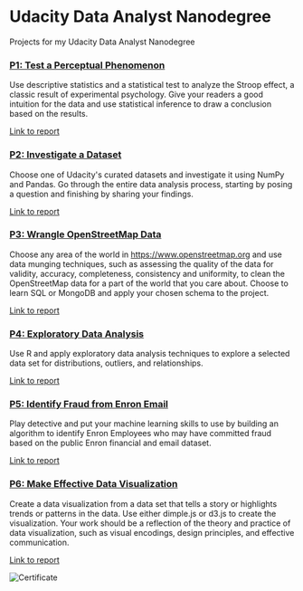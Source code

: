 # Udacity Data Analyst Nanodegree
Projects for my Udacity Data Analyst Nanodegree

### [P1: Test a Perceptual Phenomenon](./P1/)

Use descriptive statistics and a statistical test to analyze the Stroop effect, a classic result of experimental psychology. Give your readers a good intuition for the data and use statistical inference to draw a conclusion based on the results.

[Link to report](./P1/)

### [P2: Investigate a Dataset](./P2/)

Choose one of Udacity's curated datasets and investigate it using NumPy and Pandas. Go through the entire data analysis process, starting by posing a question and finishing by sharing your findings.

[Link to report](./P2/Project2.ipynb)

### [P3: Wrangle OpenStreetMap Data](./P3/)

Choose any area of the world in https://www.openstreetmap.org and use data munging techniques, such as assessing the quality of the data for validity, accuracy, completeness, consistency and uniformity, to clean the OpenStreetMap data for a part of the world that you care about. Choose to learn SQL or MongoDB and apply your chosen schema to the project.

[Link to report](./P3/Project3.ipynb)

### [P4: Exploratory Data Analysis](./P4/)

Use R and apply exploratory data analysis techniques to explore a selected data set for distributions, outliers, and relationships.

[Link to report](https://www.kaggle.com/gerosa/relative-age-effect-in-the-american-baseball)

### [P5: Identify Fraud from Enron Email](./P5/)

Play detective and put your machine learning skills to use by building an algorithm to identify Enron Employees who may have committed fraud based on the public Enron financial and email dataset.

[Link to report](./P5/final_report.ipynb)

### [P6: Make Effective Data Visualization](./P6/)

Create a data visualization from a data set that tells a story or highlights trends or patterns in the data. Use either dimple.js or d3.js to create the visualization. Your work should be a reflection of the theory and practice of data visualization, such as visual encodings, design principles, and effective communication.

[Link to report](http://bl.ocks.org/gerosa/raw/0c45d41cccf5737f29d31821e13cfbce/)

![Certificate](https://raw.githubusercontent.com/gerosa/udacity-data-analyst/master/certificate.png)